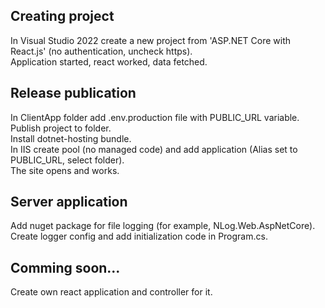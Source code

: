 ## Creating project

In Visual Studio 2022 create a new project from 'ASP.NET Core with React.js' (no authentication, uncheck https).  
Application started, react worked, data fetched.  


## Release publication

In ClientApp folder add .env.production file with PUBLIC_URL variable.  
Publish project to folder.  
Install dotnet-hosting bundle.  
In IIS create pool (no managed code) and add application (Alias set to PUBLIC_URL, select folder).  
The site opens and works.  

## Server application

Add nuget package for file logging (for example, NLog.Web.AspNetCore).  
Create logger config and add initialization code in Program.cs.  

## Comming soon...

Create own react application and controller for it.

